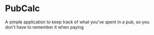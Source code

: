 # PubCalc
A simple application to keep track of what you've spent in a pub, so you don't have to remember it when paying 
